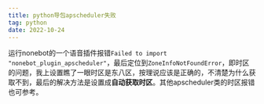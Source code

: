 ```yaml
---
title: python导包apscheduler失败
tag: python
date: 2022-10-24
---
```


运行nonebot的一个语音插件报错`Failed to import "nonebot_plugin_apscheduler"`，最后定位到`ZoneInfoNotFoundError`，即时区的问题，我上设置瞧了一眼时区是东八区，按理说应该是正确的，不清楚为什么获取不到，最后的解决方法是设置成**自动获取时区**。其他apscheduler类的时区报错也可参考。

